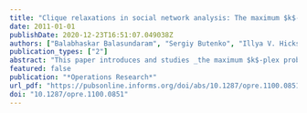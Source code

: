 ```yaml
---
title: "Clique relaxations in social network analysis: The maximum $k$-plex problem"
date: 2011-01-01
publishDate: 2020-12-23T16:51:07.049038Z
authors: ["Balabhaskar Balasundaram", "Sergiy Butenko", "Illya V. Hicks"]
publication_types: ["2"]
abstract: "This paper introduces and studies _the maximum $k$-plex problem,_ which arises in social network analysis and has wider applicability in several important areas employing graph-based data mining. After establishing NP-completeness of the decision version of the problem on arbitrary graphs, an integer programming formulation is presented, followed by a polyhedral study to identify combinatorial valid inequalities and facets. A branch-and-cut algorithm is implemented and tested on proposed benchmark instances. An algorithmic approach is developed exploiting the graph-theoretic properties of a $k$-plex that is effective in solving the problem to optimality on very large, sparse graphs such as the _power law graphs_ frequently encountered in the applications of interest. "
featured: false
publication: "*Operations Research*"
url_pdf: "https://pubsonline.informs.org/doi/abs/10.1287/opre.1100.0851"
doi: "10.1287/opre.1100.0851"
---
```

